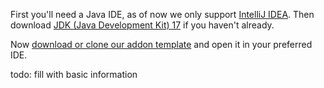 First you'll need a Java IDE, as of now we only support
<a href="https://www.jetbrains.com/idea/download/" target="_blank">IntelliJ IDEA</a>. Then download <a href="https://www.oracle.com/java/technologies/javase/jdk17-archive-downloads.html" target="_blank">JDK (Java Development Kit) 17</a> if you haven't already.


Now 
<a href="https://github.com/LabyMod/addon-template" target="_blank">download or clone our addon template</a> and open it in your preferred IDE.

todo: fill with basic information
